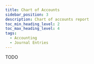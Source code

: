 ```yaml
---
title: Chart of Accounts
sidebar_position: 3
description: Chart of accounts report
toc_min_heading_level: 2
toc_max_heading_level: 4
tags:
  - Accounting
  - Journal Entries
---
```


TODO